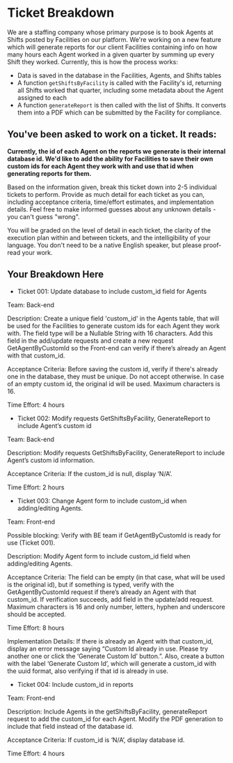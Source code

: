 # Ticket Breakdown
We are a staffing company whose primary purpose is to book Agents at Shifts posted by Facilities on our platform. We're working on a new feature which will generate reports for our client Facilities containing info on how many hours each Agent worked in a given quarter by summing up every Shift they worked. Currently, this is how the process works:

- Data is saved in the database in the Facilities, Agents, and Shifts tables
- A function `getShiftsByFacility` is called with the Facility's id, returning all Shifts worked that quarter, including some metadata about the Agent assigned to each
- A function `generateReport` is then called with the list of Shifts. It converts them into a PDF which can be submitted by the Facility for compliance.

## You've been asked to work on a ticket. It reads:

**Currently, the id of each Agent on the reports we generate is their internal database id. We'd like to add the ability for Facilities to save their own custom ids for each Agent they work with and use that id when generating reports for them.**


Based on the information given, break this ticket down into 2-5 individual tickets to perform. Provide as much detail for each ticket as you can, including acceptance criteria, time/effort estimates, and implementation details. Feel free to make informed guesses about any unknown details - you can't guess "wrong".


You will be graded on the level of detail in each ticket, the clarity of the execution plan within and between tickets, and the intelligibility of your language. You don't need to be a native English speaker, but please proof-read your work.

## Your Breakdown Here

- Ticket 001: Update database to include custom_id field for Agents 

Team: Back-end

Description: 
Create a unique field 'custom_id' in the Agents table, that will be used for the Facilities to generate custom ids for each Agent they work with.
The field type will be a Nullable String with 16 characters.
Add this field in the add/update requests and create a new request GetAgentByCustomId so the Front-end can verify if there’s already an Agent with that custom_id.

Acceptance Criteria: 
Before saving the custom id, verify if there's already one in the database, they must be unique. Do not accept otherwise. In case of an empty custom id, the original id will be used. Maximum characters is 16.

Time Effort: 4 hours


- Ticket 002: Modify requests GetShiftsByFacility, GenerateReport to include Agent’s custom id

Team: Back-end

Description: Modify requests GetShiftsByFacility, GenerateReport to include Agent’s custom id information.

Acceptance Criteria: If the custom_id is null, display ‘N/A’.

Time Effort: 2 hours


- Ticket 003: Change Agent form to include custom_id when adding/editing Agents.

Team: Front-end

Possible blocking: Verify with BE team if GetAgentByCustomId is ready for use (Ticket 001).

Description: Modify Agent form to include custom_id field when adding/editing Agents.

Acceptance Criteria: The field can be empty (in that case, what will be used is the original id), but if something is typed, verify with the GetAgentByCustomId request if there’s already an Agent with that custom_id. If verification succeeds, add field in the update/add request. Maximum characters is 16 and only number, letters, hyphen and underscore should be accepted.

Time Effort: 8 hours

Implementation Details: If there is already an Agent with that custom_id, display an error message saying “Custom Id already in use. Please try another one or click the ‘Generate Custom Id’ button.”. Also, create a button with the label ‘Generate Custom Id’, which will generate a custom_id with the uuid format, also verifying if that id is already in use.


- Ticket 004: Include custom_id in reports

Team: Front-end

Description: Include Agents in the getShiftsByFacility, generateReport request to add the custom_id for each Agent. Modify the PDF generation to include that field instead of the database id.

Acceptance Criteria: If custom_id is ‘N/A’, display database id.

Time Effort: 4 hours